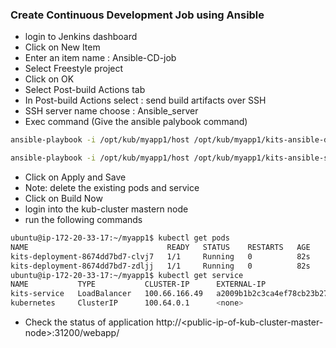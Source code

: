 ### Create Continuous Development Job using Ansible 
* login to Jenkins dashboard
* Click on New Item 
* Enter an item name : Ansible-CD-job
* Select Freestyle project
* Click on OK
* Select Post-build Actions tab
* In Post-build Actions select : send build artifacts over SSH
* SSH server name choose : Ansible_server
* Exec command (Give the ansible palybook command)
``` bash
ansible-playbook -i /opt/kub/myapp1/host /opt/kub/myapp1/kits-ansible-deploy.yml;

ansible-playbook -i /opt/kub/myapp1/host /opt/kub/myapp1/kits-ansible-service.yml
```
* Click on Apply and Save
* Note: delete the existing pods and service
* Click on Build Now
* login into the kub-cluster mastern node
* run the following commands
``` bash
ubuntu@ip-172-20-33-17:~/myapp1$ kubectl get pods
NAME                               READY   STATUS    RESTARTS   AGE
kits-deployment-8674dd7bd7-clvj7   1/1     Running   0          82s
kits-deployment-8674dd7bd7-zdljj   1/1     Running   0          82s
ubuntu@ip-172-20-33-17:~/myapp1$ kubectl get service
NAME           TYPE           CLUSTER-IP      EXTERNAL-IP                                                               PORT(S)          AGE
kits-service   LoadBalancer   100.66.166.49   a2009b1b2c3ca4ef78cb23b277586798-223794892.ap-south-1.elb.amazonaws.com   8080:31200/TCP   83s
kubernetes     ClusterIP      100.64.0.1      <none>                                                                    443/TCP          7h25m
```
* Check the status of application http://\<public-ip-of-kub-cluster-master-node\>:31200/webapp/
